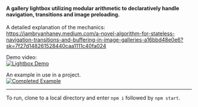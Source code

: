 #### A gallery lightbox utilizing modular arithmetic to declaratively handle navigation, transitions and image preloading.  
  
  
A detailed explanation of the mechanics: https://iambryanhaney.medium.com/a-novel-algorithm-for-stateless-navigation-transitions-and-buffering-in-image-galleries-a16bbd48e0e6?sk=7f27d148261528440caa1111c40fa024
  
  
Demo video:  
[![Lightbox Demo](http://img.youtube.com/vi/t7WgL2wMdyY/0.jpg)](https://youtu.be/t7WgL2wMdyY "Lightbox Demo")


An example in use in a project.  
[![Completed Example](http://img.youtube.com/vi/nvna1ln8Cn8/0.jpg)](https://youtu.be/nvna1ln8Cn8 "Completed Example")
  
  
***  
  
  
To run, clone to a local directory and enter `npm i` followed by `npm start`.  
